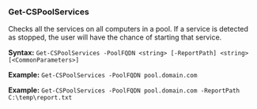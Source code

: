 ### Get-CSPoolServices
Checks all the services on all computers in a pool. If a service is detected as stopped, the user will have the chance of starting that service. 

**Syntax:** `Get-CSPoolServices -PoolFQDN <string> [-ReportPath] <string>  [<CommonParameters>]`

**Example:** `Get-CSPoolServices -PoolFQDN pool.domain.com`

**Example:** `Get-CSPoolServices -PoolFQDN pool.domain.com -ReportPath C:\temp\report.txt`
